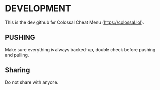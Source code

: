 # DEVELOPMENT
This is the dev github for Colossal Cheat Menu (https://colossal.lol).

## PUSHING
Make sure everything is always backed-up, double check before pushing and pulling.
## Sharing
Do not share with anyone.